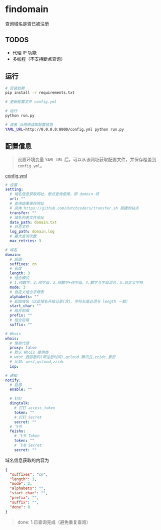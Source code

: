 # findomain

查询域名是否已被注册

## TODOS

- 代理 IP 功能
- 多线程（不支持断点查询）

## 运行

```bash
# 安装依赖
pip install -r requirements.txt

# 更新配置文件 config.yml

# 运行
python run.py

# 或者 从网络读取配置信息
YAML_URL=http://0.0.0.0:8000/config.yml python run.py
```

## 配置信息

> 设置环境变量 `YAML_URL` 后，可以从该网址获取配置文件，并保存覆盖到 `config.yml`。

[config.yml](config.yml)

```yaml
# 设置
setting:
  # 域名信息获取网址，断点查询使用，即 domain 项
  url: ""
  # 查询结果保存网址
  # 具体 https://github.com/dutchcoders/transfer.sh 搭建的站点
  transfer: ""
  # 域名列表文件地址
  data_path: domain.txt
  # 日志文件
  log_path: domain.log
  # 最大查询次数
  max_retries: 3

# 域名
domain:
  # 后缀
  suffixes: cn
  # 长度
  length: 3
  # 组合模式
  # 1.纯数字，2.纯字母，3.纯数字+纯字母，4.数字与字母混合，5.自定义字符
  mode: 3
  # 自定义组合字母表
  alphabets: ""
  # 起始域名（以此域名开始记录(含)，字符长度必须与 length 一致）
  start_char: ""
  # 组合前缀
  prefix: ""
  # 组合后缀
  suffix: ""

# Whois
whois:
  # 使用代理
  proxy: false
  # 默认 Whois 提供商
  # west.西部数码(带注册时间),qcloud.腾讯云,zzidc.景安
  # 比如: west,qcloud,zzidc
  isp:

# 通知
notify:
  # 启用
  enable: ""

  # 钉钉
  dingtalk:
    # 钉钉 access_token
    token: ""
    # 钉钉 Secret
    secret: ""
  # 飞书
  feishu:
    # 飞书 Token
    token: ""
    # 飞书 Secret
    secret: ""
```

域名信息获取的内容为

```json
{
  "suffixes": "cn",
  "length": 3,
  "mode": 2,
  "alphabets": "",
  "start_char": "",
  "prefix": "",
  "suffix": "",
  "done": 0
}
```

> done: 1.已查询完成（避免重复查询）
